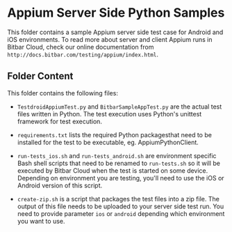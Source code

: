 # Appium Server Side Python Samples

This folder contains a sample Appium server side test case for Android
and iOS environments. To read more about server and client Appium runs
in Bitbar Cloud, check our online documentation from `http://docs.bitbar.com/testing/appium/index.html`.

## Folder Content

This folder contains the following files:

* `TestdroidAppiumTest.py` and `BitbarSampleAppTest.py` are the actual
  test files written in Python. The test execution uses Python's
  unittest framework for test execution.

* `requirements.txt` lists the required Python packagesthat need to be
  installed for the test to be executable, eg. AppiumPythonClient.

* `run-tests_ios.sh` and `run-tests_android.sh` are environment
  specific Bash shell scripts that need to be renamed to
  `run-tests.sh` so it will be executed by Bitbar Cloud when the test
  is started on some device. Depending on environment you are testing,
  you'll need to use the iOS or Android version of this script.

* `create-zip.sh` is a script that packages the test files into a zip
  file. The output of this file needs to be uploaded to your server
  side test run. You need to provide parameter `ios` or `android`
  depending which environment you want to use.
